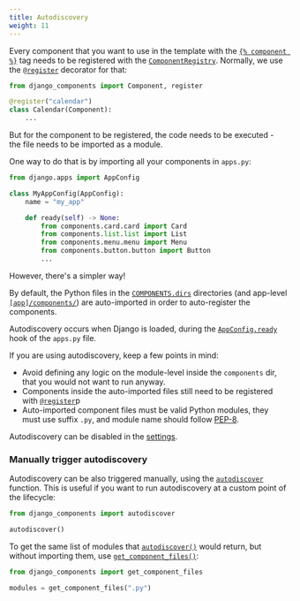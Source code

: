 ```yaml
---
title: Autodiscovery
weight: 11
---
```


Every component that you want to use in the template with the [`{% component %}`](django_components.templateags.component_tags)
tag needs to be registered with the [`ComponentRegistry`](django_components.component_registry.ComponentRegistry).
Normally, we use the [`@register`](django_components.component_registry.register) decorator for that:

```python
from django_components import Component, register

@register("calendar")
class Calendar(Component):
    ...
```

But for the component to be registered, the code needs to be executed - the file needs to be imported as a module.

One way to do that is by importing all your components in `apps.py`:

```python
from django.apps import AppConfig

class MyAppConfig(AppConfig):
    name = "my_app"

    def ready(self) -> None:
        from components.card.card import Card
        from components.list.list import List
        from components.menu.menu import Menu
        from components.button.button import Button
        ...
```

However, there's a simpler way!

By default, the Python files in the [`COMPONENTS.dirs`](django_components.app_settings.ComponentsSettings.dirs) directories (and app-level [`[app]/components/`](django_components.app_settings.ComponentsSettings.app_dirs)) are auto-imported in order to auto-register the components.

Autodiscovery occurs when Django is loaded, during the [`AppConfig.ready`](https://docs.djangoproject.com/en/5.1/ref/applications/#django.apps.AppConfig.ready)
hook of the `apps.py` file.

If you are using autodiscovery, keep a few points in mind:

- Avoid defining any logic on the module-level inside the `components` dir, that you would not want to run anyway.
- Components inside the auto-imported files still need to be registered with [`@register`](django_components.component_registry.register)p
- Auto-imported component files must be valid Python modules, they must use suffix `.py`, and module name should follow [PEP-8](https://peps.python.org/pep-0008/#package-and-module-names).

Autodiscovery can be disabled in the [settings](django_components.app_settings.ComponentsSettings.autodiscovery).

### Manually trigger autodiscovery

Autodiscovery can be also triggered manually, using the [`autodiscover`](django_components.autodiscovery.autodiscover) function. This is useful if you want to run autodiscovery at a custom point of the lifecycle:

```python
from django_components import autodiscover

autodiscover()
```

To get the same list of modules that [`autodiscover()`](../../../reference/api#django_components.autodiscover) would return,
but without importing them, use [`get_component_files()`](../../../reference/api#django_components.get_component_files):

```python
from django_components import get_component_files

modules = get_component_files(".py")
```

